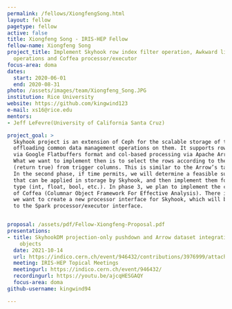```yaml
---
permalink: /fellows/XiongfengSong.html
layout: fellow
pagetype: fellow
active: false
title: Xiongfeng Song - IRIS-HEP Fellow
fellow-name: Xiongfeng Song
project_title: Implement Skyhook row index filter operation, Awkward list in-storage
  operations and Coffea processor/executor
focus-area: doma
dates:
  start: 2020-06-01
  end: 2020-08-31
photo: /assets/images/team/Xiongfeng_Song.JPG
institution: Rice University
website: https://github.com/kingwind123
e-mail: xs16@rice.edu
mentors:
- Jeff LeFevre(University of California Santa Cruz)

project_goal: >
  Skyhook project is an extension of Ceph for the scalable storage of tables and for
  offloading common data management operations on them. It supports row-based processing
  via Google Flatbuffers format and col-based processing via Apache Arrow formats.
  What we want to implement then is to select the rows according to the Boolean predicate
  (return true) from trigger columns. This is similar to the Arrow’s take operation.
  In the second phase, if time permits, we will determine a feasible subset of operations
  that can be applied in storage by Skyhook, and then implement them for each list
  type (int, float, bool, etc.). In phase 3, we plan to implement the cpp version
  of Coffea (Columnar Object Framework For Effective Analysis). There is one for Spark,
  we want to create a new processor interface for Skyhook, which will be very similar
  to the Spark processor/executor interface.


proposal: /assets/pdf/Fellow-Xiongfeng-Proposal.pdf
presentations:
- title: SkyhookDM projection-only pushdown and Arrow dataset integration into Skyhook
    objects
  date: 2021-10-14
  url: https://indico.cern.ch/event/946432/contributions/3976999/attachments/2123137/3573932/Xiongfeng_IRIS-HEP_slides.pdf
  meeting: IRIS-HEP Topical Meetings
  meetingurl: https://indico.cern.ch/event/946432/
  recordingurl: https://youtu.be/ajcqHESGAQY
  focus-area: doma
github-username: kingwind94

---
```

